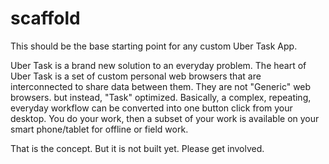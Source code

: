 scaffold
========

This should be the base starting point for any custom Uber Task App.

Uber Task is a brand new solution to an everyday problem. The heart of Uber Task is a set of custom personal web browsers that are interconnected to share data between them. They are not "Generic" web browsers. but instead, "Task" optimized.  Basically, a complex, repeating, everyday workflow can be converted into one button click from your desktop. You do your work, then a subset of your work is available on your smart phone/tablet for offline or field work.

That is the concept. But it is not built yet. Please get involved.
